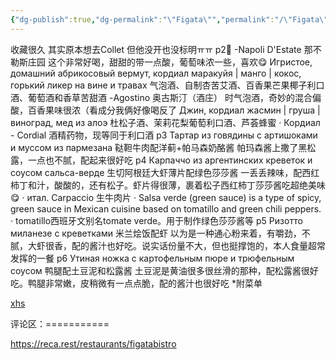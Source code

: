 ```yaml
---
{"dg-publish":true,"dg-permalink":"\"Figata\"","permalink":"/\"Figata\"/","tags":["rednote","圣彼得堡"],"updated":"2025-03-20T22:46:14.392+08:00"}
---
```


 

收藏很久 其实原本想去Collet 但他没开也没标明ㅠㅠ
p2🍹
-Napoli D'Estate 那不勒斯庄园 这个非常好喝，甜甜的带一点酸，葡萄味浓一些，喜欢😋
Игристое, домашний абрикосовый вермут, кордиал маракуйя | манго | кокос, горький ликер на вине и травах 气泡酒、自制杏苦艾酒、百香果芒果椰子利口酒、葡萄酒和香草苦甜酒
-Agostino 奥古斯汀（酒庄） 时气泡酒，奇妙的混合偏酸，百香果味很浓（看成分我俩好像喝反了
Джин, кордиал жасмин | груша | виноград, мед из алоэ 杜松子酒、茉莉花梨葡萄利口酒、芦荟蜂蜜
· Кордиал - Cordial 酒精药物，现等同于利口酒
p3 Тартар из говядины с артишоками и муссом из пармезана 鞑靼牛肉配洋蓟+帕马森奶酪酱 帕玛森酱上撒了黑松露，一点也不腻，配起来很好吃
p4 Карпаччо из аргентинских креветок и соусом сальса-верде 生切阿根廷大虾薄片配绿色莎莎酱 一丢丢辣味，配西红柿丁和汁，酸酸的，还有松子。虾片得很薄，裹着松子西红柿丁莎莎酱吃超绝美味😋
· итал. Carpaccio 生牛肉片
· Salsa verde (green sauce) is a type of spicy, green sauce in Mexican cuisine based on tomatillo and green chili peppers.
· tomatillo西班牙文别名tomate verde。用于制作绿色莎莎酱等
p5 Ризотто миланезе с креветками 米兰烩饭配虾 以为是一种通心粉来着，有嚼劲，不腻，大虾很香，配的酱汁也好吃。说实话份量不大，但也挺撑饱的，本人食量超常发挥的一餐
p6 Утиная ножка с картофельным пюре и трюфельным соусом 鸭腿配土豆泥和松露酱 土豆泥是黄油很多很丝滑的那种，配松露酱很好吃。鸭腿非常嫩，皮稍微有一点点脆，配的酱汁也很好吃
*附菜单

[xhs](https://www.xiaohongshu.com/explore/6645f7f1000000001e01a848?xsec_token=ABbNHtvTg-MPOIquZBPtQDbrBbGEdGq7eiSky1NqAfsKw=&xsec_source=pc_user)

评论区：===========

https://reca.rest/restaurants/figatabistro